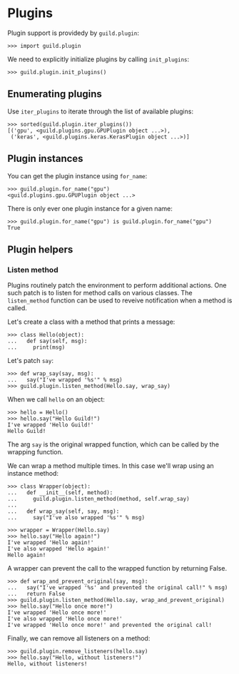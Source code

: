 # Plugins

Plugin support is providedy by `guild.plugin`:

    >>> import guild.plugin

We need to explicitly initialize plugins by calling `init_plugins`:

    >>> guild.plugin.init_plugins()

## Enumerating plugins

Use `iter_plugins` to iterate through the list of available plugins:

    >>> sorted(guild.plugin.iter_plugins())
    [('gpu', <guild.plugins.gpu.GPUPlugin object ...>),
     ('keras', <guild.plugins.keras.KerasPlugin object ...>)]

## Plugin instances

You can get the plugin instance using `for_name`:

    >>> guild.plugin.for_name("gpu")
    <guild.plugins.gpu.GPUPlugin object ...>

There is only ever one plugin instance for a given name:

    >>> guild.plugin.for_name("gpu") is guild.plugin.for_name("gpu")
    True

## Plugin helpers

### Listen method

Plugins routinely patch the environment to perform additional
actions. One such patch is to listen for method calls on various
classes. The `listen_method` function can be used to reveive
notification when a method is called.

Let's create a class with a method that prints a message:

    >>> class Hello(object):
    ...   def say(self, msg):
    ...     print(msg)

Let's patch `say`:

    >>> def wrap_say(say, msg):
    ...   say("I've wrapped '%s'" % msg)
    >>> guild.plugin.listen_method(Hello.say, wrap_say)

When we call `hello` on an object:

    >>> hello = Hello()
    >>> hello.say("Hello Guild!")
    I've wrapped 'Hello Guild!'
    Hello Guild!

The arg `say` is the original wrapped function, which can be called by
the wrapping function.

We can wrap a method multiple times. In this case we'll wrap using an
instance method:

    >>> class Wrapper(object):
    ...   def __init__(self, method):
    ...     guild.plugin.listen_method(method, self.wrap_say)
    ...
    ...   def wrap_say(self, say, msg):
    ...     say("I've also wrapped '%s'" % msg)

    >>> wrapper = Wrapper(Hello.say)
    >>> hello.say("Hello again!")
    I've wrapped 'Hello again!'
    I've also wrapped 'Hello again!'
    Hello again!

A wrapper can prevent the call to the wrapped function by returning
False.

    >>> def wrap_and_prevent_original(say, msg):
    ...   say("I've wrapped '%s' and prevented the original call!" % msg)
    ...   return False
    >>> guild.plugin.listen_method(Hello.say, wrap_and_prevent_original)
    >>> hello.say("Hello once more!")
    I've wrapped 'Hello once more!'
    I've also wrapped 'Hello once more!'
    I've wrapped 'Hello once more!' and prevented the original call!

Finally, we can remove all listeners on a method:

    >>> guild.plugin.remove_listeners(hello.say)
    >>> hello.say("Hello, without listeners!")
    Hello, without listeners!
